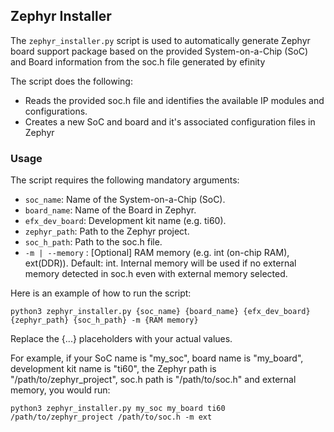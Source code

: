 ## Zephyr Installer

The `zephyr_installer.py` script is used to automatically generate Zephyr board support package based on the provided System-on-a-Chip (SoC) and Board information from the soc.h file generated by efinity

The script does the following:

- Reads the provided soc.h file and identifies the available IP modules and configurations.
- Creates a new SoC and board and it's associated configuration files in Zephyr

### Usage

The script requires the following mandatory arguments:

- `soc_name`: Name of the System-on-a-Chip (SoC).
- `board_name`: Name of the Board in Zephyr.
- `efx_dev_board`: Development kit name (e.g. ti60).
- `zephyr_path`: Path to the Zephyr project.
- `soc_h_path`: Path to the soc.h file.
- `-m | --memory` : [Optional] RAM memory (e.g. int (on-chip RAM), ext(DDR)). Default: int. Internal memory will be used if no external memory detected in soc.h even with external memory selected.  

Here is an example of how to run the script:

```
python3 zephyr_installer.py {soc_name} {board_name} {efx_dev_board} {zephyr_path} {soc_h_path} -m {RAM memory}
```

Replace the {...} placeholders with your actual values.

For example, if your SoC name is "my_soc", board name is "my_board", development kit name is "ti60", the Zephyr path is "/path/to/zephyr_project", soc.h path is "/path/to/soc.h" and external memory, you would run:

```
python3 zephyr_installer.py my_soc my_board ti60 /path/to/zephyr_project /path/to/soc.h -m ext
```
